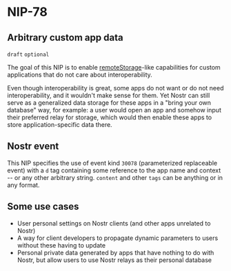 NIP-78
======

Arbitrary custom app data
-------------------------

`draft` `optional`

The goal of this NIP is to enable [remoteStorage](https://remotestorage.io/)-like capabilities for custom applications that do not care about interoperability.

Even though interoperability is great, some apps do not want or do not need interoperability, and it wouldn't make sense for them. Yet Nostr can still serve as a generalized data storage for these apps in a "bring your own database" way, for example: a user would open an app and somehow input their preferred relay for storage, which would then enable these apps to store application-specific data there.

## Nostr event

This NIP specifies the use of event kind `30078` (parameterized replaceable event) with a `d` tag containing some reference to the app name and context -- or any other arbitrary string. `content` and other `tags` can be anything or in any format.

## Some use cases

 - User personal settings on Nostr clients (and other apps unrelated to Nostr)
 - A way for client developers to propagate dynamic parameters to users without these having to update
 - Personal private data generated by apps that have nothing to do with Nostr, but allow users to use Nostr relays as their personal database
